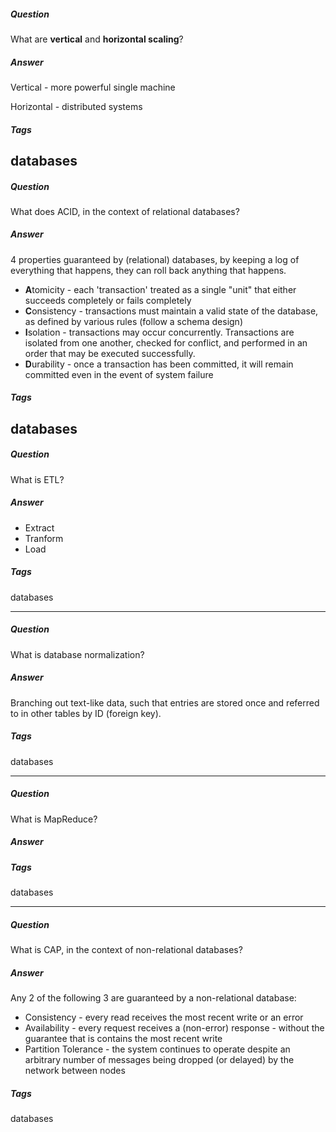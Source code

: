 ##### Question
What are **vertical** and **horizontal scaling**?

##### Answer
Vertical - more powerful single machine

Horizontal - distributed systems

##### Tags
databases
---

##### Question
What does ACID, in the context of relational databases?

##### Answer
4 properties guaranteed by (relational) databases, by keeping a log of everything that happens, they can roll back anything that happens.
* **A**tomicity - each 'transaction' treated as a single "unit" that either succeeds completely or fails completely
* **C**onsistency - transactions must maintain a valid state of the database, as defined by various rules (follow a schema design)
* **I**solation - transactions may occur concurrently. Transactions are isolated from one another, checked for conflict, and performed in an order that may be executed successfully. 
* **D**urability - once a transaction has been committed, it will remain committed even in the event of system failure

##### Tags
databases
---

##### Question
What is ETL?

##### Answer
* Extract
* Tranform
* Load

##### Tags
databases

---

##### Question
What is database normalization?

##### Answer
Branching out text-like data, such that entries are stored once and referred to in other tables by ID (foreign key). 

##### Tags
databases

---

##### Question
What is MapReduce?

##### Answer

##### Tags
databases

---

##### Question
What is CAP, in the context of non-relational databases?

##### Answer
Any 2 of the following 3 are guaranteed by a non-relational database:
* Consistency - every read receives the most recent write or an error
* Availability - every request receives a (non-error) response - without the guarantee that is contains the most recent write
* Partition Tolerance - the system continues to operate despite an arbitrary number of messages being dropped (or delayed) by the network between nodes

##### Tags
databases
